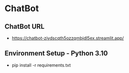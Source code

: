 # ChatBot


## ChatBot URL
- https://chatbot-ziydscqth5ozzqmbjdl5ex.streamlit.app/


## Environment Setup - Python 3.10
- pip install -r requirements.txt